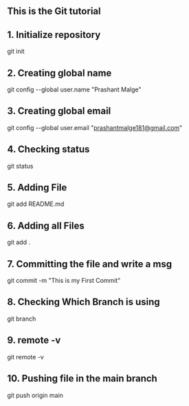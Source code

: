 ## This is the Git tutorial

## 1. Initialize repository
git init 

## 2. Creating global name 
git config --global user.name "Prashant Malge" 

## 3. Creating global email 
git config --global user.email "prashantmalge181@gmail.com"

## 4. Checking status
git status 

## 5. Adding File 
git add README.md 

## 6. Adding all Files 
git add . 

## 7. Committing the file and write a msg
git commit -m "This is my First Commit"

## 8. Checking Which Branch is using 
git branch

## 9. remote -v
git remote -v

## 10. Pushing file in the main branch
git push origin main

